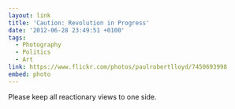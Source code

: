 ```yaml
---
layout: link
title: 'Caution: Revolution in Progress'
date: '2012-06-28 23:49:51 +0100'
tags:
  - Photography
  - Politics
  - Art
link: https://www.flickr.com/photos/paulrobertlloyd/7450693998
embed: photo
---
```

Please keep all reactionary views to one side.
